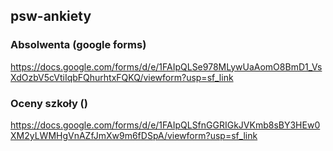 ## psw-ankiety

### Absolwenta (google forms)

https://docs.google.com/forms/d/e/1FAIpQLSe978MLywUaAomO8BmD1_VsXdOzbV5cVtiIqbFQhurhtxFQKQ/viewform?usp=sf_link

### Oceny szkoły ()
https://docs.google.com/forms/d/e/1FAIpQLSfnGGRIGkJVKmb8sBY3HEw0XM2yLWMHgVnAZfJmXw9m6fDSpA/viewform?usp=sf_link

